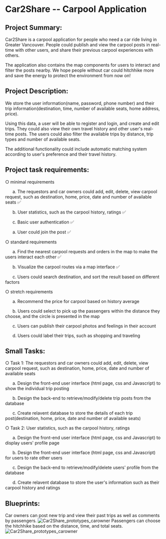 # Car2Share -- Carpool Application

## Project Summary:

Car2Share is a carpool application for people who need a car ride living in Greater Vancouver. People could publish and view the carpool posts in real-time with other users, and share their previous carpool experiences with others.

The application also contains the map components for users to interact and filter the posts nearby. We hope people without car could hitchhike more and save the energy to protect the environment from now on!

## Project Description:
We store the user information(name, password, phone number) and their trip information(destination, time, number of available seats, home address, price).

Using this data, a user will be able to register and login, and create and edit trips. They could also view their own travel history and other user's real-time posts. The users could also filter the available trips by distance, trip types and number of available seats.

The additional functionality could include automatic matching system according to user's preference and their travel history.

## Project task requirements:
○ minimal requirements

&nbsp;&nbsp;&nbsp;&nbsp;&nbsp;&nbsp;a. The requestors and car owners could add, edit, delete, view carpool request, such as destination, home, price, date and number of available seats ✅

&nbsp;&nbsp;&nbsp;&nbsp;&nbsp;&nbsp;b. User statistics, such as the carpool history, ratings ✅

&nbsp;&nbsp;&nbsp;&nbsp;&nbsp;&nbsp;c. Basic user authentication ✅

&nbsp;&nbsp;&nbsp;&nbsp;&nbsp;&nbsp;a. User could join the post ✅

○ standard requirements

&nbsp;&nbsp;&nbsp;&nbsp;&nbsp;&nbsp;a. Find the nearest carpool requests and orders in the map to make the users interact each other ✅

&nbsp;&nbsp;&nbsp;&nbsp;&nbsp;&nbsp;b. Visualize the carpool routes via a map interface ✅

&nbsp;&nbsp;&nbsp;&nbsp;&nbsp;&nbsp;c. Users could search destination, and sort the result based on different factors

○ stretch requirements

&nbsp;&nbsp;&nbsp;&nbsp;&nbsp;&nbsp;a. Recommend the price for carpool based on history average

&nbsp;&nbsp;&nbsp;&nbsp;&nbsp;&nbsp;b. Users could select to pick up the passengers within the distance they choose, and the circle is presented in the map

&nbsp;&nbsp;&nbsp;&nbsp;&nbsp;&nbsp;c. Users can publish their carpool photos and feelings in their account

&nbsp;&nbsp;&nbsp;&nbsp;&nbsp;&nbsp;d. Users could label their trips, such as shopping and traveling

## Small Tasks:
○ Task 1: The requestors and car owners could add, edit, delete, view carpool request, such as destination, home, price, date and number of available seats

&nbsp;&nbsp;&nbsp;&nbsp;&nbsp;&nbsp;a. Design the front-end user interface (html page, css and Javascript) to show the individual trip posting

&nbsp;&nbsp;&nbsp;&nbsp;&nbsp;&nbsp;b. Design the back-end to retrieve/modify/delete trip posts from the database

&nbsp;&nbsp;&nbsp;&nbsp;&nbsp;&nbsp;c. Create relavent database to store the details of each trip post(destination, home, price, date and number of available seats)

○ Task 2: User statistics, such as the carpool history, ratings

&nbsp;&nbsp;&nbsp;&nbsp;&nbsp;&nbsp;a. Design the front-end user interface (html page, css and Javascript) to display users' profile page

&nbsp;&nbsp;&nbsp;&nbsp;&nbsp;&nbsp;b. Design the front-end user interface (html page, css and Javascript) for users to rate other users

&nbsp;&nbsp;&nbsp;&nbsp;&nbsp;&nbsp;c. Design the back-end to retrieve/modify/delete users' profile from the database

&nbsp;&nbsp;&nbsp;&nbsp;&nbsp;&nbsp;d. Create relavent database to store the user's information such as their carpool history and ratings

## Blueprints:
Car owners can post new trip and view their past trips as well as comments by passengers.
![Car2Share_prototypes_carowner](https://user-images.githubusercontent.com/52093783/170796118-4396c743-32b0-4f33-a149-b7b643ebfe06.jpg)
Passengers can choose the hitchhike based on the distance, time, and total seats.
![Car2Share_prototypes_carowner](https://user-images.githubusercontent.com/52093783/170796692-650dcbd8-1fe3-4ef5-9cd0-6ef99e7a95ae.jpg)

